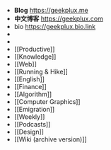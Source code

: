 - **Blog** https://geekplux.me
- **中文博客** https://geekplux.com
- bio https://geekplux.bio.link
-
-
- [[Productive]]
- [[Knowledge]]
- [[Web]]
- [[Running & Hike]]
- [[English]]
- [[Finance]]
- [[Algorithm]]
- [[Computer Graphics]]
- [[Emigration]]
- [[Weekly]]
- [[Podcasts]]
- [[Design]]
- [[Wiki (archive version)]]
